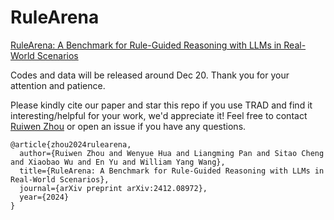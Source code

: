 # RuleArena
[RuleArena: A Benchmark for Rule-Guided Reasoning with LLMs in Real-World Scenarios](https://arxiv.org/abs/2412.08972)

Codes and data will be released around Dec 20. Thank you for your attention and patience.

Please kindly cite our paper and star this repo if you use TRAD and find it interesting/helpful for your work, we'd appreciate it! Feel free to contact [Ruiwen Zhou](skyriver@sjtu.edu.cn) or open an issue if you have any questions.

```
@article{zhou2024rulearena,
  author={Ruiwen Zhou and Wenyue Hua and Liangming Pan and Sitao Cheng and Xiaobao Wu and En Yu and William Yang Wang},
  title={RuleArena: A Benchmark for Rule-Guided Reasoning with LLMs in Real-World Scenarios},
  journal={arXiv preprint arXiv:2412.08972},
  year={2024}
}
```
